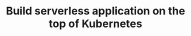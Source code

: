 ---
title: "Build serverless application on the top of Kubernetes"
description: |
  Recently, serverless has been seen in container workload. Container orchestration by Kubernetes is awesome in terms of deployment, scaling and self healing. But, it is a little more complicated for application engineers. They (including me) have to write Dockerfiles and Kubernetes manifests, build Docker images, push them to Docker registry, and so on.
  In my talk, I'll show you how Knative and Knative based services like Cloud Run help application engineers focus more on codes and features introducing use cases and my containerized application development experience.
speaker: Toshinori Sugita
bio: "I'm curious about building a platform which enable engineers focus on codes more. It was first time to see a serverless world at Serverlessconf Tokyo, Japan in 2017. It is not only interesting but also effective. I started to use AWS Lambda in production environment. I wrote some books about serverless. I want to talk with people who love serverless all over the world. This is my first challenge to go abroad for a technical talk!"
image: /images/speakers/toshinori_sugita.jpg
---